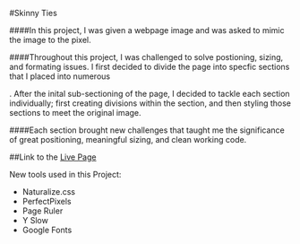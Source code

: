 #Skinny Ties

####In this project, I was given a webpage image and was asked to mimic the image to the pixel. 

####Throughout this project, I was challenged to solve postioning, sizing, and formating issues. I first decided to divide the page into specfic sections that I placed into numerous <DIV>. After the inital sub-sectioning of the page, I decided to tackle each section individually; first creating divisions within the section, and then styling those sections to meet the original image.

####Each section brought new challenges that taught me the significance of great positioning, meaningful sizing, and clean working code.

##Link to the [Live Page](http://isaachardy.github.io/Mimic_Skinnyties/)

New tools used in this Project:

* Naturalize.css
* PerfectPixels
* Page Ruler
* Y Slow
* Google Fonts